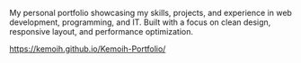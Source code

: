 My personal portfolio showcasing my skills, projects, and experience in web development, programming, and IT. Built with a focus on clean design, responsive layout, and performance optimization.

https://kemoih.github.io/Kemoih-Portfolio/
